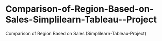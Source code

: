 # Comparison-of-Region-Based-on-Sales-Simplilearn-Tableau--Project
Comparison of Region Based on Sales (Simplilearn-Tableau-Project)
